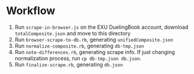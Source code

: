 # Workflow

 1. Run `scrape-in-browser.js` on the EXU DuelingBook account, download `totalComposite.json` and move to this directory
 2. Run `browser-scrape-to-db.rb`, generating `unifiedComposite.json`
 3. Run `normalize-composite.rb`, generating `db-tmp.json`
 4. Run `note-differences.rb`, generating scrape info. If just changing normalization process, run `cp db-tmp.json db.json`.
 5. Run `finalize-scrape.rb`, generating `db.json`
